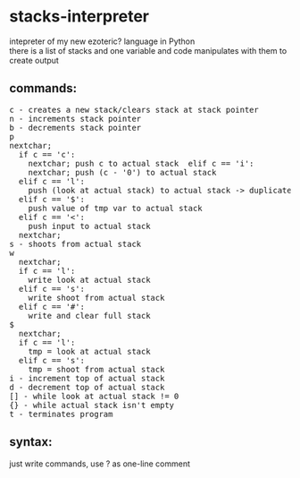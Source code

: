 # stacks-interpreter
intepreter of my new ezoteric? language in Python<br/>
there is a list of stacks and one variable and code manipulates with them to create output

## commands:
<pre>
c - creates a new stack/clears stack at stack pointer
n - increments stack pointer
b - decrements stack pointer
p
nextchar;
  if c == 'c':
    nextchar; push c to actual stack  elif c == 'i':
    nextchar; push (c - '0') to actual stack
  elif c == 'l':
    push (look at actual stack) to actual stack -> duplicate item at top of actual stack
  elif c == '$':
    push value of tmp var to actual stack
  elif c == '<':
    push input to actual stack
  nextchar;
s - shoots from actual stack
w
  nextchar;
  if c == 'l':
    write look at actual stack
  elif c == 's':
    write shoot from actual stack
  elif c == '#':
    write and clear full stack
$
  nextchar;
  if c == 'l':
    tmp = look at actual stack
  elif c == 's':
    tmp = shoot from actual stack
i - increment top of actual stack
d - decrement top of actual stack
[] - while look at actual stack != 0
{} - while actual stack isn't empty
t - terminates program
</pre>
## syntax:
just write commands, use ? as one-line comment
